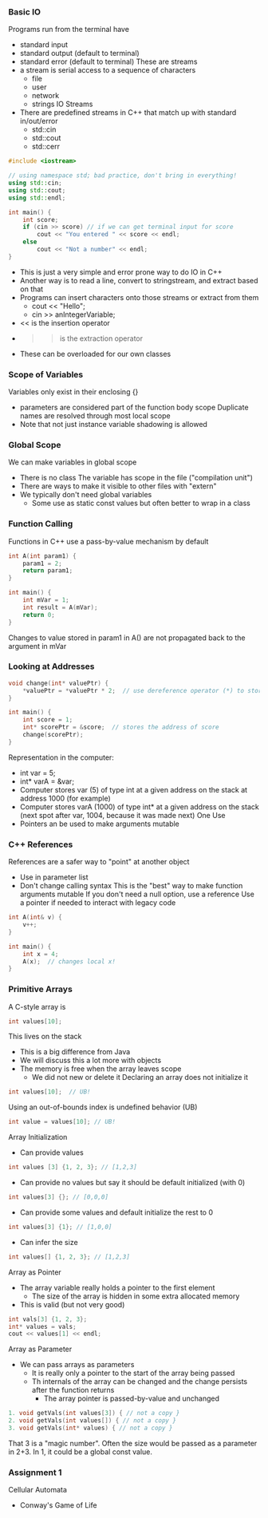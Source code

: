 ### Basic IO
Programs run from the terminal have
- standard input
- standard output (default to terminal)
- standard error (default to terminal)
These are streams
- a stream is serial access to a sequence of characters
	- file
	- user
	- network
	- strings
IO Streams
- There are predefined streams in C++ that match up with standard in/out/error
	- std::cin
	- std::cout
	- std::cerr
```C++
#include <iostream>

// using namespace std; bad practice, don't bring in everything!
using std::cin;
using std::cout;
using std::endl;

int main() {
	int score;
	if (cin >> score) // if we can get terminal input for score
		cout << "You entered " << score << endl;
	else
		cout << "Not a number" << endl;
}
```
- This is just a very simple and error prone way to do IO in C++
- Another way is to read a line, convert to stringstream, and extract based on that
- Programs can insert characters onto those streams or extract from them
	- cout << "Hello";
	- cin >> anIntegerVariable;
- << is the insertion operator
- >> is the extraction operator
- These can be overloaded for our own classes
### Scope of Variables
Variables only exist in their enclosing {}
- parameters are considered part of the function body scope
Duplicate names are resolved through most local scope
- Note that not just instance variable shadowing is allowed
### Global Scope
We can make variables in global scope
- There is no class
The variable has scope in the file ("compilation unit")
- There are ways to make it visible to other files with "extern"
- We typically don't need global variables
	- Some use as static const values but often better to wrap in a class
### Function Calling
Functions in C++ use a pass-by-value mechanism by default
```C++
int A(int param1) {
	param1 = 2;
	return param1;
}

int main() {
	int mVar = 1;
	int result = A(mVar);
	return 0;
}
```
Changes to value stored in param1 in A() are not propagated back to the argument in mVar
### Looking at Addresses
```C++
void change(int* valuePtr) {
	*valuePtr = *valuePtr * 2;  // use dereference operator (*) to store something at address specified by pointer, and also get value stored at address
}

int main() {
	int score = 1;
	int* scorePtr = &score;  // stores the address of score
	change(scorePtr);
}
```
Representation in the computer:
- int var = 5;
- int* varA = &var;
- Computer stores var (5) of type int at a given address on the stack at address 1000 (for example)
- Computer stores varA (1000) of type int* at a given address on the stack (next spot after var, 1004, because it was made next)
One Use
 - Pointers an be used to make arguments mutable
### C++ References
References are a safer way to "point" at another object
- Use in parameter list
- Don't change calling syntax
This is the "best" way to make function arguments mutable
If you don't need a null option, use a reference
Use a pointer if needed to interact with legacy code
```C++
int A(int& v) {
	v++;
}

int main() {
	int x = 4;
	A(x);  // changes local x! 
}
```
### Primitive Arrays
A C-style array is 
```C++
int values[10];
```
This lives on the stack
- This is a big difference from Java
- We will discuss this a lot more with objects
- The memory is free when the array leaves scope
	- We did not new or delete it
Declaring an array does not initialize it
```C++
int values[10];  // UB!
```
Using an out-of-bounds index is undefined behavior (UB)
```C++
int value = values[10]; // UB!
```
Array Initialization
- Can provide values
```C++ 
int values [3] {1, 2, 3}; // [1,2,3]
```
- Can provide no values but say it should be default initialized (with 0)
```C++
int values[3] {}; // [0,0,0]
```
- Can provide some values and default initialize the rest to 0
```C++
int values[3] {1}; // [1,0,0]
```
- Can infer the size
```C++
int values[] {1, 2, 3}; // [1,2,3]
```
Array as Pointer
- The array variable really holds a pointer to the first element
	- The size of the array is hidden in some extra allocated memory
- This is valid (but not very good)
```C++
int vals[3] {1, 2, 3};
int* values = vals;
cout << values[1] << endl;
```
Array as Parameter
- We can pass arrays as parameters
	- It is really only a pointer to the start of the array being passed
	- Th internals of the array can be changed and the change persists after the function returns
		- The array pointer is passed-by-value and unchanged
```C++
1. void getVals(int values[3]) { // not a copy }
2. void getVals(int values[]) { // not a copy }
3. void getVals(int* values) { // not a copy }
```
That 3 is a "magic number". Often the size would be passed as a parameter in 2+3. In 1, it could be a global const value.
### Assignment 1
Cellular Automata
- Conway's Game of Life